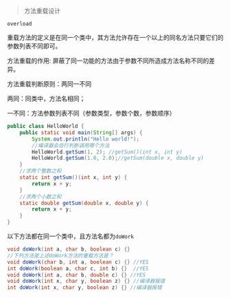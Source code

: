 >  方法重载设计 

<code>overload</code>

重载方法的定义是在同一个类中，其方法允许存在一个以上的同名方法只要它们的参数列表不同即可。

方法重载的作用: 屏蔽了同一功能的方法由于参数不同所造成方法名称不同的差异。

方法重载判断原则：两同一不同

两同：同类中，方法名相同；

一不同：方法参数列表不同（参数类型，参数个数，参数顺序）

```java
public class HelloWorld {
    public static void main(String[] args) {
        System.out.println("Hello world!");
        //编译器会自行判断调用哪个方法
        HelloWorld.getSum(1, 2); //getSum()(int x, int y)
        HelloWorld.getSum(1.0, 2.0);//getSum(double x, double y)
    }
    //求两个整数之和
    static int getSum()(int x, int y) {
        return x + y;
    }
    //求两个小数之和
    static double getSum(double x, double y) {
        return x + y;
    }
}
```

以下方法都在同一个类中，且方法名都为<code>doWork</code>

```java
void doWork(int a, char b, boolean c) {}
//下列方法是上述doWork方法的重载方法是？
void doWork(char b, int a, boolean c) {} //YES
int doWork(boolean a, char c, int b) {}  //YES
void doWork(int a, char b, double c) {} //YES
void doWork(int x, char y, boolean z) {} //编译器报错
int doWork(int x, char y, boolean z) {} //编译器报错
```

